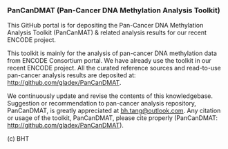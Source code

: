 ### PanCanDMAT (Pan-Cancer DNA Methylation Analysis Toolkit)

This GitHub portal is for depositing the Pan-Cancer DNA Methylation Analysis Toolkit (PanCanMAT) & related analysis results for our recent ENCODE project.

This toolkit is mainly for the analysis of pan-cancer DNA methylation data from ENCODE Consortium portal. We have already use the toolkit in our recent ENCODE project. All the curated reference sources and read-to-use pan-cancer analysis results are deposited at: http://github.com/gladex/PanCanDMAT.

We continuously update and revise the contents of this knowledgebase. Suggestion or recommendation to pan-cancer analysis repository, PanCanDMAT, is greatly appreciated at bh.tang@outlook.com. Any citation or usage of the toolkit, PanCanDMAT, please cite properly (PanCanDMAT: http://github.com/gladex/PanCanDMAT).

(c) BHT
